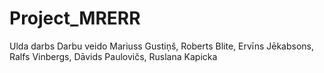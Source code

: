 # Project_MRERR
Ulda darbs
Darbu veido Mariuss Gustiņš, Roberts Blite, Ervīns Jēkabsons, Ralfs Vinbergs, Dāvids Paulovičs, Ruslana Kapicka
